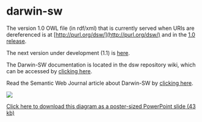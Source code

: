 # darwin-sw
The version 1.0 OWL file (in rdf/xml) that is currently served when URIs are dereferenced is at [http://purl.org/dsw/](http://purl.org/dsw/) and in the [1.0 release](https://github.com/darwin-sw/dsw/releases/tag/1.0).

The next version under development (1.1) is [here](https://github.com/darwin-sw/dsw/blob/master/dsw.owl).

The Darwin-SW documentation is located in the dsw repository wiki, which can be accessed by [clicking here](https://github.com/darwin-sw/dsw/wiki).

Read the Semantic Web Journal article about Darwin-SW by [clicking here](http://www.semantic-web-journal.net/content/darwin-sw-darwin-core-based-terms-expressing-biodiversity-data-rdf-1).

![](https://raw.githubusercontent.com/darwin-sw/dsw/master/img/dsw-1-0-graph-model.png)

[Click here to download this diagram as a poster-sized PowerPoint slide (43 kb)](https://github.com/darwin-sw/dsw/raw/master/img/dsw-1.0-graph-model.pptx)
